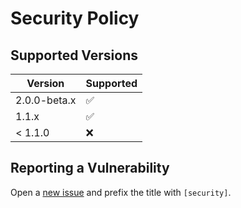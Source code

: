 # Security Policy

## Supported Versions

| Version | Supported          |
| ------- | ------------------ |
| 2.0.0-beta.x | :white_check_mark: |
| 1.1.x   | :white_check_mark: |
| < 1.1.0 | :x:                |

## Reporting a Vulnerability

Open a [new issue](https://github.com/soywod/react-pin-field/issues) and prefix the title with `[security]`.
